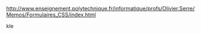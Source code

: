 http://www.enseignement.polytechnique.fr/informatique/profs/Olivier.Serre/Memos/Formulaires_CSS/index.html

kle
